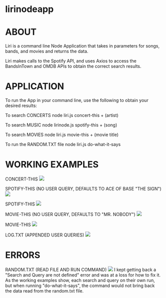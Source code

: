 # lirinodeapp

# ABOUT
Liri is a command line Node Application that takes in parameters for songs, bands, and movies and returns the data.

Liri makes calls to the Spotify API, and uses Axios to access the BandsInTown and OMDB APIs to obtain the correct search results.

# APPLICATION
To run the App in your command line, use the following to obtain your desired results:

To search CONCERTS
node liri.js concert-this + (artist)

To search MUSIC
node lirinode.js spotify-this + (song)

To search MOVIES
node liri.js movie-this + (movie title)

To run the RANDOM.TXT file
node liri.js do-what-it-says

# WORKING EXAMPLES

CONCERT-THIS
<img src="/LiriNodeApp/Images/concert-this.jpg">

SPOTIFY-THIS (NO USER QUERY, DEFAULTS TO ACE OF BASE "THE SIGN")
<img src="https://ibb.co/db5ZTRR">

SPOTIFY-THIS
<img src="https://ibb.co/c6Kbfsg">

MOVIE-THIS (NO USER QUERY, DEFAULTS TO "MR. NOBODY")
<img src="https://ibb.co/ts1bsPT">

MOVIE-THIS
<img src="https://ibb.co/YhZv5Hw">

LOG.TXT (APPENDED USER QUERIES)
<img src="https://ibb.co/ZcJWNHv">

# ERRORS

RANDOM.TXT (READ FILE AND RUN COMMAND)
<img src="https://ibb.co/WstgCwP" />
I kept getting back a "Search and Query are not defined" error and was at a loss for how to fix it. 
As the working examples show, each search and query on their own run, but when running "do-what-it-says", the command would not bring back the data read from the random.txt file.